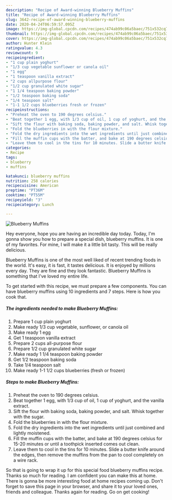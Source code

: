```yaml
---
description: "Recipe of Award-winning Blueberry Muffins"
title: "Recipe of Award-winning Blueberry Muffins"
slug: 3642-recipe-of-award-winning-blueberry-muffins
date: 2020-04-24T06:59:57.095Z
image: https://img-global.cpcdn.com/recipes/474ab99c06a5baec/751x532cq70/blueberry-muffins-recipe-main-photo.jpg
thumbnail: https://img-global.cpcdn.com/recipes/474ab99c06a5baec/751x532cq70/blueberry-muffins-recipe-main-photo.jpg
cover: https://img-global.cpcdn.com/recipes/474ab99c06a5baec/751x532cq70/blueberry-muffins-recipe-main-photo.jpg
author: Hunter Klein
ratingvalue: 4.3
reviewcount: 9
recipeingredient:
- "1 cup plain yoghurt"
- "1/3 cup vegetable sunflower or canola oil"
- "1 egg"
- "1 teaspoon vanilla extract"
- "2 cups allpurpose flour"
- "1/2 cup granulated white sugar"
- "1 1/4 teaspoon baking powder"
- "1/2 teaspoon baking soda"
- "1/4 teaspoon salt"
- "1-1 1/2 cups blueberries fresh or frozen"
recipeinstructions:
- "Preheat the oven to 190 degrees celsius."
- "Beat together 1 egg, with 1/3 cup of oil, 1 cup of yoghurt, and the vanilla extract."
- "Sift the flour with baking soda, baking powder, and salt. Whisk together with the sugar."
- "Fold the blueberries in with the flour mixture."
- "Fold the dry ingredients into the wet ingredients until just combined and lightly moistened."
- "Fill the muffin cups with the batter, and bake at 190 degrees celsius for 15-20 minutes or until a toothpick inserted comes out clean."
- "Leave them to cool in the tins for 10 minutes. Slide a butter knife around the edges, then remove the muffins from the pan to cool completely on a wire rack."
categories:
- Recipe
tags:
- blueberry
- muffins

katakunci: blueberry muffins 
nutrition: 258 calories
recipecuisine: American
preptime: "PT36M"
cooktime: "PT55M"
recipeyield: "3"
recipecategory: Lunch

---
```



![Blueberry Muffins](https://img-global.cpcdn.com/recipes/474ab99c06a5baec/751x532cq70/blueberry-muffins-recipe-main-photo.jpg)

Hey everyone, hope you are having an incredible day today. Today, I'm gonna show you how to prepare a special dish, blueberry muffins. It is one of my favorites. For mine, I will make it a little bit tasty. This will be really delicious.



Blueberry Muffins is one of the most well liked of recent trending foods in the world. It's easy, it is fast, it tastes delicious. It is enjoyed by millions every day. They are fine and they look fantastic. Blueberry Muffins is something that I've loved my entire life.


To get started with this recipe, we must prepare a few components. You can have blueberry muffins using 10 ingredients and 7 steps. Here is how you cook that.

<!--inarticleads1-->

##### The ingredients needed to make Blueberry Muffins:

1. Prepare 1 cup plain yoghurt
1. Make ready 1/3 cup vegetable, sunflower, or canola oil
1. Make ready 1 egg
1. Get 1 teaspoon vanilla extract
1. Prepare 2 cups all-purpose flour
1. Prepare 1/2 cup granulated white sugar
1. Make ready 1 1/4 teaspoon baking powder
1. Get 1/2 teaspoon baking soda
1. Take 1/4 teaspoon salt
1. Make ready 1-1 1/2 cups blueberries (fresh or frozen)




<!--inarticleads2-->

##### Steps to make Blueberry Muffins:

1. Preheat the oven to 190 degrees celsius.
1. Beat together 1 egg, with 1/3 cup of oil, 1 cup of yoghurt, and the vanilla extract.
1. Sift the flour with baking soda, baking powder, and salt. Whisk together with the sugar.
1. Fold the blueberries in with the flour mixture.
1. Fold the dry ingredients into the wet ingredients until just combined and lightly moistened.
1. Fill the muffin cups with the batter, and bake at 190 degrees celsius for 15-20 minutes or until a toothpick inserted comes out clean.
1. Leave them to cool in the tins for 10 minutes. Slide a butter knife around the edges, then remove the muffins from the pan to cool completely on a wire rack.




So that is going to wrap it up for this special food blueberry muffins recipe. Thanks so much for reading. I am confident you can make this at home. There is gonna be more interesting food at home recipes coming up. Don't forget to save this page in your browser, and share it to your loved ones, friends and colleague. Thanks again for reading. Go on get cooking!
